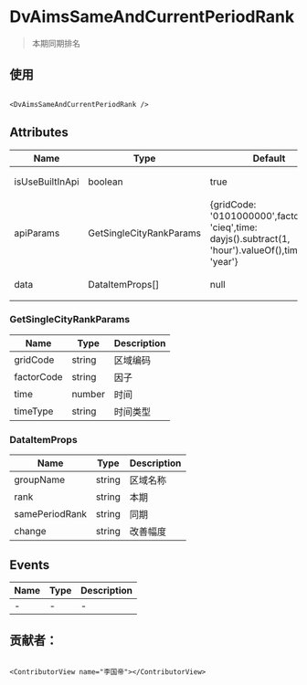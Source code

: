 # DvAimsSameAndCurrentPeriodRank

> 本期同期排名

## 使用

```vue

<DvAimsSameAndCurrentPeriodRank />
```

## Attributes

| Name | Type | Default | Description |
| - | - | - | - |
| isUseBuiltInApi | boolean | true | 是否使用内置接口 |
| apiParams | GetSingleCityRankParams | {gridCode: '0101000000',factorCode: 'cieq',time: dayjs().subtract(1, 'hour').valueOf(),timeType: 'year'} | 内置查询参数 |
| data | DataItemProps[] | null | 可选、外部数据 |

### GetSingleCityRankParams
| Name | Type | Description |
| - | - | - |
| gridCode | string  | 区域编码 |
| factorCode | string  | 因子 |
| time | number  | 时间 |
| timeType | string  | 时间类型 |

### DataItemProps

| Name | Type | Description |
| - | - | - |
| groupName | string  | 区域名称 |
| rank | string  | 本期 |
| samePeriodRank | string  | 同期 |
| change | string  | 改善幅度 |

## Events

| Name | Type | Description |
|------|------|-------------|
| -    | -    | -           |

## 贡献者：

```vue

<ContributorView name="李国帝"></ContributorView>
```
